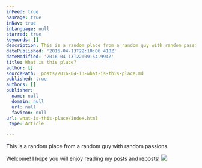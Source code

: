 ```yaml
---
inFeed: true
hasPage: true
inNav: true
inLanguage: null
starred: true
keywords: []
description: This is a random place from a random guy with random passions.
datePublished: '2016-04-13T22:10:06.410Z'
dateModified: '2016-04-13T22:09:54.994Z'
title: What is this place?
author: []
sourcePath: _posts/2016-04-13-what-is-this-place.md
published: true
authors: []
publisher:
  name: null
  domain: null
  url: null
  favicon: null
url: what-is-this-place/index.html
_type: Article

---
```

This is a random place from a random guy with random passions.

Welcome! I hope you will enjoy reading my posts and reposts!
![](https://the-grid-user-content.s3-us-west-2.amazonaws.com/3fb8fe0c-5afd-4cf4-9629-04bfff22b85a.jpg)
